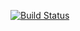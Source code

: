 [![Build Status](https://travis-ci.org/justguo/hello-world.svg?branch=master)](https://travis-ci.org/justguo/hello-world)
